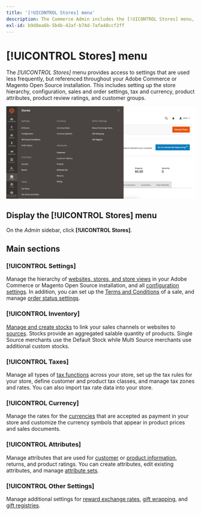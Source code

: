 ```yaml
---
title: '[!UICONTROL Stores] menu'
description: The Commerce Admin includes the [!UICONTROL Stores] menu, which provides access to tools for setting up the store hierarchy, configuration, inventory, taxes, and attributes.
exl-id: b9d8ea6b-5b4b-42af-b74d-7afa48ccf2ff
---
```

# [!UICONTROL Stores] menu

The _[!UICONTROL Stores]_ menu provides access to settings that are used less frequently, but referenced throughout your Adobe Commerce or Magento Open Source installation. This includes setting up the store hierarchy, configuration, sales and order settings, tax and currency, product attributes, product review ratings, and customer groups.

![Admin - Stores menu](./assets/stores-menu.png)<!-- zoom -->

## Display the [!UICONTROL Stores] menu

On the _Admin_ sidebar, click **[!UICONTROL Stores]**.

## Main sections

### [!UICONTROL Settings]

Manage the hierarchy of [websites, stores, and store views](stores.md#store-and-site-structure) in your Adobe Commerce or Magento Open Source installation, and all [configuration settings](../configuration-reference/guide-overview.md). In addition, you can set up the [Terms and Conditions](terms-and-conditions.md) of a sale, and manage [order status settings](order-status.md#custom-order-status).

### [!UICONTROL Inventory]

[Manage and create stocks](../inventory-management/introduction.md) to link your sales channels or websites to [sources](../inventory-management/sources-manage.md). Stocks provide an aggregated salable quantity of products. Single Source merchants use the Default Stock while Multi Source merchants use additional custom stocks.

### [!UICONTROL Taxes]

Manage all types of [tax functions](taxes.md) across your store, set up the tax rules for your store, define customer and product tax classes, and manage tax zones and rates. You can also import tax rate data into your store.

### [!UICONTROL Currency]

Manage the rates for the [currencies](currency.md) that are accepted as payment in your store and customize the currency symbols that appear in product prices and sales documents.

### [!UICONTROL Attributes]

Manage attributes that are used for [customer](../customers/attribute-properties.md) or [product information](../catalog/attribute-product-create.md), returns, and product ratings. You can create attributes, edit existing attributes, and manage [attribute sets](../catalog/attribute-sets.md).

### [!UICONTROL Other Settings]

Manage additional settings for [reward exchange rates](../merchandising-promotions/reward-exchange-rates.md), [gift wrapping](cart-configuration.md#gift-wrap), and [gift registries](../merchandising-promotions/gift-registries.md).

